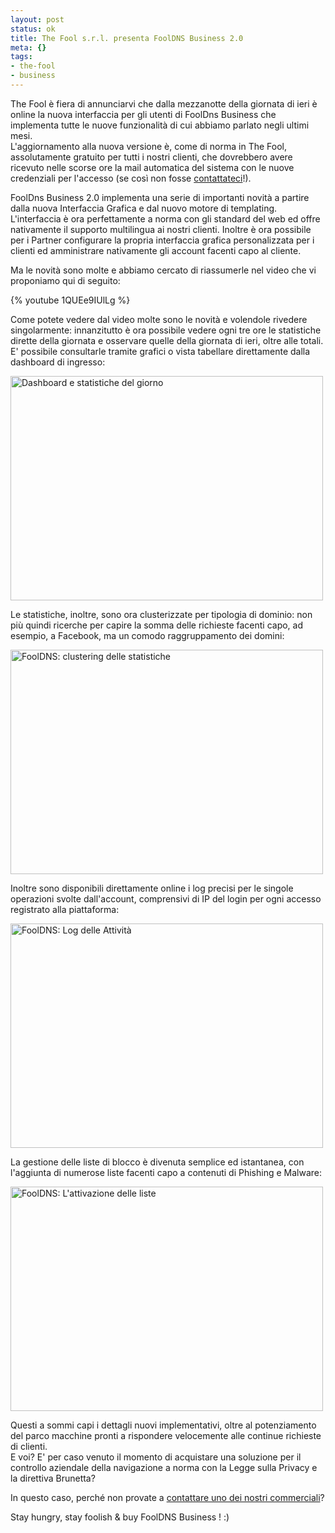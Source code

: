 ```yaml
--- 
layout: post
status: ok
title: The Fool s.r.l. presenta FoolDNS Business 2.0
meta: {}
tags: 
- the-fool
- business
---
```

The Fool è fiera di annunciarvi che dalla mezzanotte della giornata di ieri è online la nuova interfaccia per gli utenti di FoolDns Business che implementa tutte le nuove funzionalità di cui abbiamo parlato negli ultimi mesi.  
L'aggiornamento alla nuova versione è, come di norma in The Fool, assolutamente gratuito per tutti i nostri clienti, che dovrebbero avere ricevuto nelle scorse ore la mail automatica del sistema con le nuove credenziali per l'accesso (se così non fosse [contattateci](http://thefool.it/contacts)!).  
  
FoolDns Business 2.0 implementa una serie di importanti novità a partire dalla nuova Interfaccia Grafica e dal nuovo motore di templating. L'interfaccia è ora perfettamente a norma con gli standard del web ed offre nativamente il supporto multilingua ai nostri clienti. Inoltre è ora possibile per i Partner configurare la propria interfaccia grafica personalizzata per i clienti ed amministrare nativamente gli account facenti capo al cliente.  
  
Ma le novità sono molte e abbiamo cercato di riassumerle nel video che vi proponiamo qui di seguito:  
  
{% youtube 1QUEe9IUlLg %}
  
Come potete vedere dal video molte sono le novità e volendole rivedere singolarmente: innanzitutto è ora possibile vedere ogni tre ore le statistiche dirette della giornata e osservare quelle della giornata di ieri, oltre alle totali. E' possibile consultarle tramite grafici o vista tabellare direttamente dalla dashboard di ingresso:  
  
<a href="http://thefool.it/wp-content/uploads/2009/08/FoolDns20_dashboard.jpg"><img src="http://thefool.it/wp-content/uploads/2009/08/FoolDns20_dashboard-500x359.jpg" alt="Dashboard e statistiche del giorno" title="Dashboard e statistiche del giorno" width="500" height="359" class="aligncenter size-medium wp-image-463" /></a>  
  
Le statistiche, inoltre, sono ora clusterizzate per tipologia di dominio: non più quindi ricerche per capire la somma delle richieste facenti capo, ad esempio, a Facebook, ma un comodo raggruppamento dei domini:  
  
<a href="http://thefool.it/wp-content/uploads/2009/08/FoolDns20_aggregato.jpg"><img src="http://thefool.it/wp-content/uploads/2009/08/FoolDns20_aggregato-500x359.jpg" alt="FoolDNS: clustering delle statistiche" title="FoolDNS: clustering delle statistiche" width="500" height="359" class="aligncenter size-medium wp-image-464" /></a>  
  
Inoltre sono disponibili direttamente online i log precisi per le singole operazioni svolte dall'account, comprensivi di IP del login per ogni accesso registrato alla piattaforma:  
  
<a href="http://thefool.it/wp-content/uploads/2009/08/FoolDns20_log.jpg"><img src="http://thefool.it/wp-content/uploads/2009/08/FoolDns20_log-500x359.jpg" alt="FoolDNS: Log delle Attività" title="FoolDNS: Log delle Attività" width="500" height="359" class="aligncenter size-medium wp-image-465" /></a>  
  
La gestione delle liste di blocco è divenuta semplice ed istantanea, con l'aggiunta di numerose liste facenti capo a contenuti di Phishing e Malware:  
  
<a href="http://thefool.it/wp-content/uploads/2009/08/FoolDns20_liste.jpg"><img src="http://thefool.it/wp-content/uploads/2009/08/FoolDns20_liste-500x359.jpg" alt="FoolDNS: L&#039;attivazione delle liste" title="FoolDNS: L&#039;attivazione delle liste" width="500" height="359" class="aligncenter size-medium wp-image-466" /></a>  
  
Questi a sommi capi i dettagli nuovi implementativi, oltre al potenziamento del parco macchine pronti a rispondere velocemente alle continue richieste di clienti.  
E voi? E' per caso venuto il momento di acquistare una soluzione per il controllo aziendale della navigazione a norma con la Legge sulla Privacy e la direttiva Brunetta?  
  
In questo caso, perché non provate a [contattare uno dei nostri commerciali](http://thefool.it/contacts/)?  
  
Stay hungry, stay foolish & buy FoolDNS Business ! :)
 
